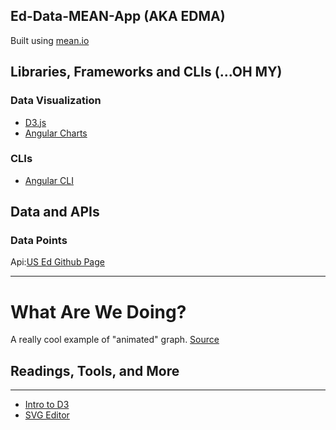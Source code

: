 Ed-Data-MEAN-App (AKA EDMA)
------ 
Built using [mean.io](http://mean.io/#!/docs)

## Libraries, Frameworks and CLIs (...OH MY)

### Data Visualization
* [D3.js](https://www.npmjs.com/package/d3)
* [Angular Charts](https://jtblin.github.io/angular-chart.js/)

### CLIs
* [Angular CLI](https://github.com/angular/angular-cli)


## Data and APIs

### Data Points
Api:[US Ed Github Page](https://usedgov.github.io)
 
------

# What Are We Doing?
A really cool example of "animated" graph. [Source](https://bost.ocks.org/mike/nations/) 


## Readings, Tools, and More
------
* [Intro to D3](https://github.com/curran/screencasts/tree/gh-pages/introToD3)
* [SVG Editor](https://github.com/SVG-Edit/svgedit)
